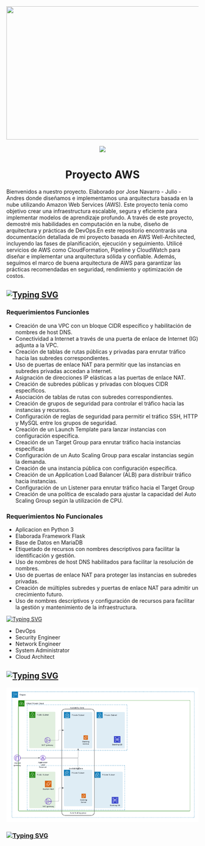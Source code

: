 <div align="center">
  <img height="350" width="1080"  src="img/fondo-aws-project.png"  />
</div>

<p align="center">
  <a href="https://skillicons.dev">
    <img src="https://skillicons.dev/icons?i=aws" />
  </a> 
  <h1 align="center"> Proyecto AWS</h1>
</p>


<p>
    Bienvenidos a nuestro proyecto. Elaborado por Jose Navarro - Julio - Andres donde diseñamos e implementamos una arquitectura basada en la nube utilizando Amazon Web Services (AWS). Este proyecto tenía como objetivo crear una infraestructura escalable, segura y eficiente para implementar modelos de aprendizaje profundo. A través de este proyecto, demostré mis habilidades en computación en la nube, diseño de arquitectura y prácticas de DevOps.En este repositorio encontrarás una documentación detallada de mi proyecto basada en AWS Well-Architected, incluyendo las fases de planificación, ejecución y seguimiento. Utilicé servicios de AWS como CloudFormation, Pipeline y CloudWatch para diseñar e implementar una arquitectura sólida y confiable. Además, seguímos el marco de buena arquitectura de AWS para garantizar las prácticas recomendadas en seguridad, rendimiento y optimización de costos.</p>

<h2 aling="center">
    <a href="https://git.io/typing-svg"><img src="https://readme-typing-svg.herokuapp.com?font=Fira+Code&pause=1000&color=F7F7F7&center=true&random=false&width=435&lines=Requerimientos" alt="Typing SVG" /></a>
</h2>
<h3 aling="center"> Requerimientos Funcionles </h3>
<ul>
        <li>Creación de una VPC con un bloque CIDR específico y habilitación de nombres de host DNS.</li>
        <li>Conectividad a Internet a través de una puerta de enlace de Internet (IG) adjunta a la VPC.</li>
        <li>Creación de tablas de rutas públicas y privadas para enrutar tráfico hacia las subredes correspondientes. </li>
        <li>Uso de puertas de enlace NAT para permitir que las instancias en subredes privadas accedan a Internet.</li>
        <li>Asignación de direcciones IP elásticas a las puertas de enlace NAT. </li>
        <li>Creación de subredes públicas y privadas con bloques CIDR específicos.</li>
        <li>Asociación de tablas de rutas con subredes correspondientes.</li>
        <li>Creación de grupos de seguridad para controlar el tráfico hacia las instancias y recursos.</li>
        <li>Configuración de reglas de seguridad para permitir el tráfico SSH, HTTP y MySQL entre los grupos de seguridad.</li>
        <li>Creación de un Launch Template para lanzar instancias con configuración específica.</li>
        <li>Creación de un Target Group para enrutar tráfico hacia instancias específicas </li>
        <li>Configuración de un Auto Scaling Group para escalar instancias según la demanda.</li>
        <li>Creación de una instancia pública con configuración específica. </li>
        <li>Creación de un Application Load Balancer (ALB) para distribuir tráfico hacia instancias. </li>
        <li>Configuración de un Listener para enrutar tráfico hacia el Target Group </li>
        <li>Creación de una política de escalado para ajustar la capacidad del Auto Scaling Group según la utilización de CPU. </li>
</ul>

<h3 aling="center"> Requerimientos No Funcionales </h3>
<ul>
        <li>Aplicacion en Python 3</li>
        <li>Elaborada Framework Flask</li>
        <li>Base de Datos en MariaDB</li>
        <li>Etiquetado de recursos con nombres descriptivos para facilitar la identificación y gestión.</li>
        <li>Uso de nombres de host DNS habilitados para facilitar la resolución de nombres.</li>
        <li>Uso de puertas de enlace NAT para proteger las instancias en subredes privadas.</li>
        <li>Creación de múltiples subredes y puertas de enlace NAT para admitir un crecimiento futuro.</li>
        <li>Uso de nombres descriptivos y configuración de recursos para facilitar la gestión y mantenimiento de la infraestructura.</li>
</ul>

[![Typing SVG](https://readme-typing-svg.herokuapp.com?font=Fira+Code&pause=1000&color=F7F7F7&center=true&random=false&width=435&lines=Roles)](https://git.io/typing-svg)

<ul>
    <li>DevOps</li>
    <li>Security Engineer</li>
    <li>Network Engineer</li>
    <li>System Administrator</li>
    <li>Cloud Architect</li>
</ul>

<h2 style="align-items: center;">
    <a href="https://git.io/typing-svg">
        <img src="https://readme-typing-svg.herokuapp.com?font=Fira+Code&size=15&pause=1000&color=F7F7F7&random=false&width=435&lines=Diagrama+Arquitectura;How+vexingly+quick+daft+zebras+jump" alt="Typing SVG" />
    </a>
</h2>
<img src="img/aws-structure.png" alt="Diagrama Arquitectura">

<h3 style="align-items: center;">
    <a href="https://git.io/typing-svg">
        <img src="https://readme-typing-svg.herokuapp.com?font=Fira+Code&size=15&pause=1000&color=F7F7F7&random=false&width=435&lines=Roles;How+vexingly+quick+daft+zebras+jump" alt="Typing SVG" />
    </a>
</h3>
